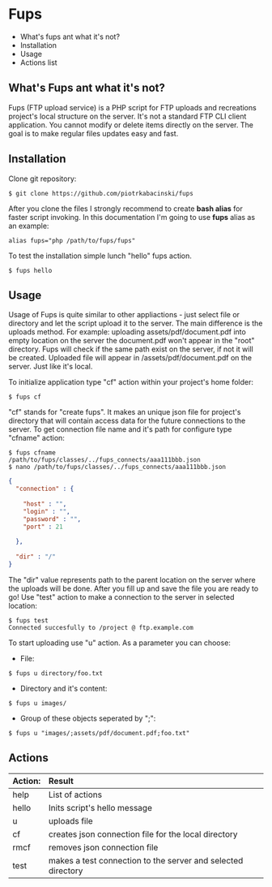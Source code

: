 # Fups #

* What's fups ant what it's not?
* Installation
* Usage
* Actions list

## What's Fups ant what it's not? ##

Fups (FTP upload service) is a PHP script for FTP uploads and recreations project's local structure on the server. It's not a standard FTP CLI client application. You cannot modify or delete items directly on the server. The goal is to make regular files updates easy and fast.

## Installation ##

Clone git repository:

```
$ git clone https://github.com/piotrkabacinski/fups
```

After you clone the files I strongly recommend to create **bash alias** for faster script invoking. In this documentation I'm going to use **fups** alias as an example:

```
alias fups="php /path/to/fups/fups"
```

To test the installation simple lunch "hello" fups action.

```
$ fups hello
```
## Usage ##

Usage of Fups is quite similar to other appliactions - just select file or directory and let the script upload it to the server. The main difference is the uploads method. For example: uploading assets/pdf/document.pdf into empty location on the server the document.pdf won't appear in the "root" directory. Fups will check if the same path exist on the server, if not it will be created. Uploaded file will appear in /assets/pdf/document.pdf on the server. Just like it's local.

To initialize application type "cf" action within your project's home folder:

```
$ fups cf
```

"cf" stands for "create fups". It makes an unique json file for project's directory that will contain access data for the future connections to the server. To get connection file name and it's path for configure type "cfname" action:

```
$ fups cfname
/path/to/fups/classes/../fups_connects/aaa111bbb.json
$ nano /path/to/fups/classes/../fups_connects/aaa111bbb.json
```
```JSON
{
  "connection" : {
    
    "host" : "",
    "login" : "",
    "password" : "",
    "port" : 21
    
  },
  
  "dir" : "/"
}
```
The "dir" value represents path to the parent location on the server where the uploads will be done. After you fill up and save the file you are ready to go! Use "test" action to make a connection to the server in selected location:

```
$ fups test
Connected succesfully to /project @ ftp.example.com
```

To start uploading use "u" action. As a parameter you can choose:

* File:
```
$ fups u directory/foo.txt
```
* Directory and it's content:
```
$ fups u images/
```
* Group of these objects seperated by ";":
```
$ fups u "images/;assets/pdf/document.pdf;foo.txt"
```
## Actions ##

Action:  | Result 
:---------|:-----
help      |List of actions
hello     |Inits script's hello message
u         |uploads file
cf        |creates json connection file for the local directory
rmcf      |removes json connection file
test      |makes a test connection to the server and selected directory
